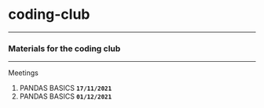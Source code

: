 # coding-club
-------------

### Materials for the coding club
-----------------------------

Meetings
1. PANDAS BASICS **`17/11/2021`**
2. PANDAS BASICS **`01/12/2021`**

